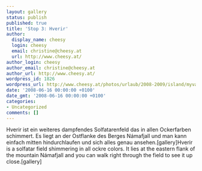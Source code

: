 ```yaml
---
layout: gallery
status: publish
published: true
title: 'Stop 3: Hverir'
author:
  display_name: cheesy
  login: cheesy
  email: christine@cheesy.at
  url: http://www.cheesy.at/
author_login: cheesy
author_email: christine@cheesy.at
author_url: http://www.cheesy.at/
wordpress_id: 1826
wordpress_url: http://www.cheesy.at/photos/urlaub/2008-2009/island/myvatn/hverir/
date: '2008-06-16 00:00:00 +0100'
date_gmt: '2008-06-16 00:00:00 +0100'
categories:
- Uncategorized
comments: []
---
```

<!--:de-->Hverir ist ein weiteres dampfendes Solfatarenfeld das in allen Ockerfarben schimmert. Es liegt an der Ostflanke des Berges Námafjall und man kann einfach mitten hindurchlaufen und sich alles genau ansehen.[gallery]<!--:--><!--:en-->Hverir is a solfatar field shimmering in all ockre colors. It lies at the eastern flank of the mountain Námafjall and you can walk right through the field to see it up close.[gallery]<!--:-->
